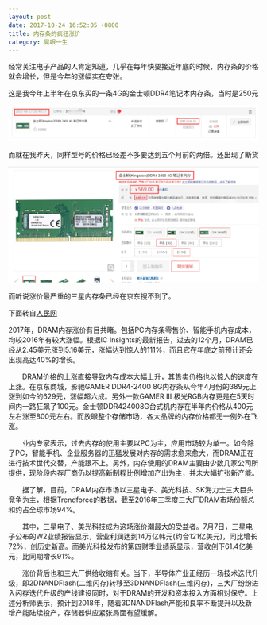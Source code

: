 ```yaml
---
layout: post
date: 2017-10-24 16:52:05 +0800
title: 内存条的疯狂涨价
category: 晃眼一生
---
```


经常关注电子产品的人肯定知道，几乎在每年快要接近年底的时候，内存条的价格就会增长，但是今年的涨幅实在夸张。

这是我今年上半年在京东买的一条4G的金士顿DDR4笔记本内存条，当时是250元

![](/pics/2017/10/2401.png)

而就在我昨天，同样型号的价格已经差不多要达到五个月前的两倍。还出现了断货

![](/pics/2017/10/2402.png)


而听说涨价最严重的三星内存条已经在京东搜不到了。


下面转自[人民网](http://it.people.com.cn/n1/2017/1009/c1009-29575658.html)


2017年，DRAM内存涨价有目共睹。包括PC内存条零售价、智能手机内存成本，均较2016年有较大涨幅。根据IC Insights的最新报告，过去的12个月，DRAM已经从2.45美元涨到5.16美元，涨幅达到惊人的111%，而且它在年底之前预计还会出现高达40%的增长。

　　DRAM价格的上涨直接导致内存成本大幅上升，其售卖价格也以惊人的速度在上涨。在京东商城，影驰GAMER DDR4-2400 8G内存条从今年4月份的389元上涨到如今的629元，涨幅超六成。另外一款GAMER Ⅲ 极光RGB内存更是在5天时间内一路狂飙了100元。金士顿DDR424008G台式机内存在半年内价格从400元左右涨至800元左右。而放眼整个存储市场，各大品牌的内存价格都无一例外在飞涨。

　　业内专家表示，过去内存的使用主要以PC为主，应用市场较为单一。如今除了PC，智能手机、企业服务器的迅猛发展对内存的需求愈来愈大，而DRAM正在进行技术世代交替，产能跟不上。另外，内存使用的DRAM主要由少数几家公司所提供，现阶段内存厂商仍以提高新制程比例增加产出为主，并未大幅扩张新产能。

　　据了解，目前，DRAM内存市场以三星电子、美光科技、SK海力士三大巨头竞争为主，根据Trendforce的数据，截至2016年三季度三大厂DRAM市场份额总和约占全球市场94%。

　　其中，三星电子、美光科技成为这场涨价潮最大的受益者。7月7日，三星电子公布的W2业绩报告显示，营业利润达到14万亿韩元(约合121亿美元)，同比增长72%，创历史新高。而美光科技发布的第四财季业绩系显示，营收创下61.4亿美元，比同期增长91%。

　　涨价背后也和三大厂供给收缩有关。当下，半导体产业正经历一场技术迭代升级，即2DNANDFlash(二维闪存)转移至3DNANDFlash(三维闪存)，三大厂纷纷进入闪存迭代升级的产线建设同时，对于DRAM的开发和资本投入方面相对保守。上述分析师表示，预计到2018年，随着3DNANDFlash产能和良率不断提升以及新增产能陆续投产，存储器供应紧张局面有望缓解。

